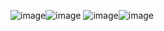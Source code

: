 ![image](https://github.com/user-attachments/assets/28ebd4d3-d437-476f-b498-ea0c803861e8)![image](https://github.com/user-attachments/assets/13a10bd9-2fbf-4263-9bc0-25e5fe297f81)
![image](https://github.com/user-attachments/assets/9a21c768-7e17-4cbf-a854-5a851dfc28a7)![image](https://github.com/user-attachments/assets/3a9202fd-24c2-4b93-9d24-649c5da4a5e2)
